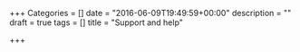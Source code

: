+++
Categories = []
date = "2016-06-09T19:49:59+00:00"
description = ""
draft = true
tags = []
title = "Support and help"

+++

